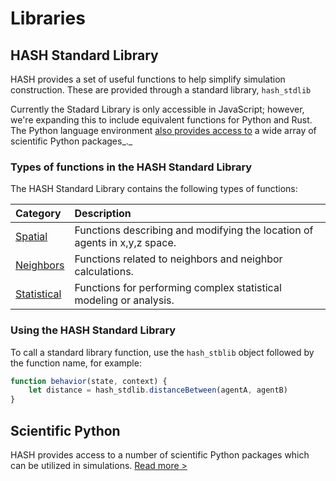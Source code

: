 # Libraries

## HASH Standard Library

HASH provides a set of useful functions to help simplify simulation construction. These are provided through a standard library, `hash_stdlib`

Currently the Stadard Library is only accessible in JavaScript; however, we're expanding this to include equivalent functions for Python and Rust. The Python language environment [also provides access to](https://docs.hash.ai/core/libraries/python-packages) a wide array of scientific Python packages_._

### Types of functions in the HASH Standard Library

The HASH Standard Library contains the following types of functions:

| Category | Description |
| :--- | :--- |
| [Spatial](spatial.md) | Functions describing and modifying the location of agents in x,y,z space. |
| [Neighbors](neighbors.md) | Functions related to neighbors and neighbor calculations. |
| [Statistical](python-packages.md) | Functions for performing complex statistical modeling or analysis. |

### Using the HASH Standard Library

To call a standard library function, use the `hash_stblib` object followed by the function name, for example: 

```javascript
function behavior(state, context) {
    let distance = hash_stdlib.distanceBetween(agentA, agentB)
}
```

## Scientific Python

HASH provides access to a number of scientific Python packages which can be utilized in simulations. [Read more &gt;](https://docs.hash.ai/core/libraries/python-packages)


